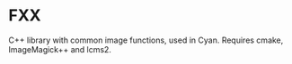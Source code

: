 FXX
===

C++ library with common image functions, used in Cyan. Requires cmake, ImageMagick++ and lcms2.

